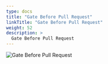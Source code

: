 ```yaml
---
type: docs
title: "Gate Before Pull Request"
linkTitle: "Gate Before Pull Request"
weight: 52
description: >
  Gate Before Pull Request
---
```


![Gate Before Pull Request](/images/bootcamp-slides/microservices-bootcamp/Slide52.PNG)

